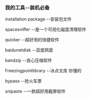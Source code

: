### 我的工具--装机必备

installation package  --安装包文件

spacesniffer	 --是一个可视化磁盘清理软件

quicker		 --超好用的快捷软件

baidunetdisk  --百度网盘

bandzip  --良心压缩软件

Freezingpointlibrary  --冰点文库 你懂的

bypass --抢火车票

snipaste --一款超好用截屏软件





